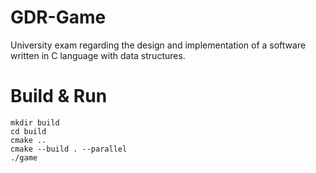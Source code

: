 # GDR-Game
University exam regarding the design and implementation of a software written in C language with data structures.

# Build & Run
```console
mkdir build
cd build
cmake ..
cmake --build . --parallel
./game
```